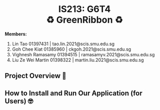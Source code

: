 <div align="center"> 
    <a href="#"></a>
        <img alt="" src="" style="background-color: #E3F2FD; width='10px' height='10px'"/>
    </a>
    <h1>
    IS213: G6T4
    <br>
    ♻️ GreenRibbon ♻️
    </h1>
</div>

**Members:**
<ol>

<li> Lin Tao 01397431 | tao.lin.2021@scis.smu.edu.sg </li>

<li> Goh Chee Kiat 01385960 | ckgoh.2021@scis.smu.edu.sg </li>

<li> Vighnesh Ramasamy 01394515 | ramasamyv.2021@scis.smu.edu.sg </li>

<li> Liu Ze Wei Martin 01398322 | martin.liu.2021@scis.smu.edu.sg </li>

</ol>

## Project Overview 🎯 ##


## How to Install and Run Our Application (for Users) 🤓 ##
